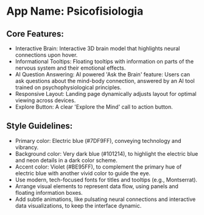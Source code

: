 # **App Name**: Psicofisiologia

## Core Features:

- Interactive Brain: Interactive 3D brain model that highlights neural connections upon hover.
- Informational Tooltips: Floating tooltips with information on parts of the nervous system and their emotional effects.
- AI Question Answering: AI powered 'Ask the Brain' feature: Users can ask questions about the mind-body connection, answered by an AI tool trained on psychophysiological principles.
- Responsive Layout: Landing page dynamically adjusts layout for optimal viewing across devices.
- Explore Button: A clear 'Explore the Mind' call to action button.

## Style Guidelines:

- Primary color: Electric blue (#7DF9FF), conveying technology and vibrancy.
- Background color: Very dark blue (#101214), to highlight the electric blue and neon details in a dark color scheme.
- Accent color: Violet (#BE95FF), to complement the primary hue of electric blue with another vivid color to guide the eye.
- Use modern, tech-focused fonts for titles and tooltips (e.g., Montserrat).
- Arrange visual elements to represent data flow, using panels and floating information boxes.
- Add subtle animations, like pulsating neural connections and interactive data visualizations, to keep the interface dynamic.